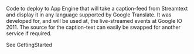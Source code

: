 Code to deploy to App Engine that will take a caption-feed from Streamtext and display it in any language supported by Google Translate. It was developed for, and will be used at, the live-streamed events at Google IO 2011. The source for the caption-text can easily be swapped for another service if required.

See GettingStarted